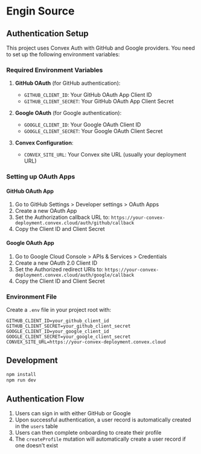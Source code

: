 # Engin Source

## Authentication Setup

This project uses Convex Auth with GitHub and Google providers. You need to set up the following environment variables:

### Required Environment Variables

1. **GitHub OAuth** (for GitHub authentication):
   - `GITHUB_CLIENT_ID`: Your GitHub OAuth App Client ID
   - `GITHUB_CLIENT_SECRET`: Your GitHub OAuth App Client Secret

2. **Google OAuth** (for Google authentication):
   - `GOOGLE_CLIENT_ID`: Your Google OAuth Client ID
   - `GOOGLE_CLIENT_SECRET`: Your Google OAuth Client Secret

3. **Convex Configuration**:
   - `CONVEX_SITE_URL`: Your Convex site URL (usually your deployment URL)

### Setting up OAuth Apps

#### GitHub OAuth App
1. Go to GitHub Settings > Developer settings > OAuth Apps
2. Create a new OAuth App
3. Set the Authorization callback URL to: `https://your-convex-deployment.convex.cloud/auth/github/callback`
4. Copy the Client ID and Client Secret

#### Google OAuth App
1. Go to Google Cloud Console > APIs & Services > Credentials
2. Create a new OAuth 2.0 Client ID
3. Set the Authorized redirect URIs to: `https://your-convex-deployment.convex.cloud/auth/google/callback`
4. Copy the Client ID and Client Secret

### Environment File
Create a `.env` file in your project root with:
```
GITHUB_CLIENT_ID=your_github_client_id
GITHUB_CLIENT_SECRET=your_github_client_secret
GOOGLE_CLIENT_ID=your_google_client_id
GOOGLE_CLIENT_SECRET=your_google_client_secret
CONVEX_SITE_URL=https://your-convex-deployment.convex.cloud
```

## Development

```bash
npm install
npm run dev
```

## Authentication Flow

1. Users can sign in with either GitHub or Google
2. Upon successful authentication, a user record is automatically created in the `users` table
3. Users can then complete onboarding to create their profile
4. The `createProfile` mutation will automatically create a user record if one doesn't exist 